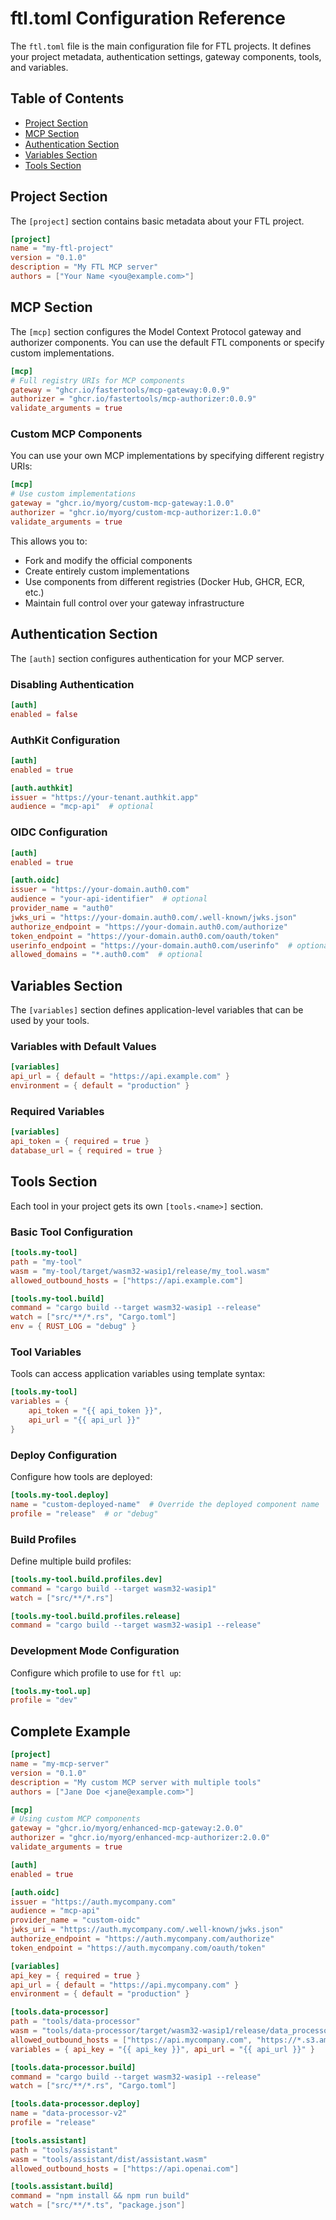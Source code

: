 # ftl.toml Configuration Reference

The `ftl.toml` file is the main configuration file for FTL projects. It defines your project metadata, authentication settings, gateway components, tools, and variables.

## Table of Contents

- [Project Section](#project-section)
- [MCP Section](#mcp-section)
- [Authentication Section](#authentication-section)
- [Variables Section](#variables-section)
- [Tools Section](#tools-section)

## Project Section

The `[project]` section contains basic metadata about your FTL project.

```toml
[project]
name = "my-ftl-project"
version = "0.1.0"
description = "My FTL MCP server"
authors = ["Your Name <you@example.com>"]
```

## MCP Section

The `[mcp]` section configures the Model Context Protocol gateway and authorizer components. You can use the default FTL components or specify custom implementations.

```toml
[mcp]
# Full registry URIs for MCP components
gateway = "ghcr.io/fastertools/mcp-gateway:0.0.9"
authorizer = "ghcr.io/fastertools/mcp-authorizer:0.0.9"
validate_arguments = true
```

### Custom MCP Components

You can use your own MCP implementations by specifying different registry URIs:

```toml
[mcp]
# Use custom implementations
gateway = "ghcr.io/myorg/custom-mcp-gateway:1.0.0"
authorizer = "ghcr.io/myorg/custom-mcp-authorizer:1.0.0"
validate_arguments = true
```

This allows you to:
- Fork and modify the official components
- Create entirely custom implementations
- Use components from different registries (Docker Hub, GHCR, ECR, etc.)
- Maintain full control over your gateway infrastructure

## Authentication Section

The `[auth]` section configures authentication for your MCP server.

### Disabling Authentication

```toml
[auth]
enabled = false
```

### AuthKit Configuration

```toml
[auth]
enabled = true

[auth.authkit]
issuer = "https://your-tenant.authkit.app"
audience = "mcp-api"  # optional
```

### OIDC Configuration

```toml
[auth]
enabled = true

[auth.oidc]
issuer = "https://your-domain.auth0.com"
audience = "your-api-identifier"  # optional
provider_name = "auth0"
jwks_uri = "https://your-domain.auth0.com/.well-known/jwks.json"
authorize_endpoint = "https://your-domain.auth0.com/authorize"
token_endpoint = "https://your-domain.auth0.com/oauth/token"
userinfo_endpoint = "https://your-domain.auth0.com/userinfo"  # optional
allowed_domains = "*.auth0.com"  # optional
```

## Variables Section

The `[variables]` section defines application-level variables that can be used by your tools.

### Variables with Default Values

```toml
[variables]
api_url = { default = "https://api.example.com" }
environment = { default = "production" }
```

### Required Variables

```toml
[variables]
api_token = { required = true }
database_url = { required = true }
```

## Tools Section

Each tool in your project gets its own `[tools.<name>]` section.

### Basic Tool Configuration

```toml
[tools.my-tool]
path = "my-tool"
wasm = "my-tool/target/wasm32-wasip1/release/my_tool.wasm"
allowed_outbound_hosts = ["https://api.example.com"]

[tools.my-tool.build]
command = "cargo build --target wasm32-wasip1 --release"
watch = ["src/**/*.rs", "Cargo.toml"]
env = { RUST_LOG = "debug" }
```

### Tool Variables

Tools can access application variables using template syntax:

```toml
[tools.my-tool]
variables = { 
    api_token = "{{ api_token }}", 
    api_url = "{{ api_url }}" 
}
```

### Deploy Configuration

Configure how tools are deployed:

```toml
[tools.my-tool.deploy]
name = "custom-deployed-name"  # Override the deployed component name
profile = "release"  # or "debug"
```

### Build Profiles

Define multiple build profiles:

```toml
[tools.my-tool.build.profiles.dev]
command = "cargo build --target wasm32-wasip1"
watch = ["src/**/*.rs"]

[tools.my-tool.build.profiles.release]
command = "cargo build --target wasm32-wasip1 --release"
```

### Development Mode Configuration

Configure which profile to use for `ftl up`:

```toml
[tools.my-tool.up]
profile = "dev"
```

## Complete Example

```toml
[project]
name = "my-mcp-server"
version = "0.1.0"
description = "My custom MCP server with multiple tools"
authors = ["Jane Doe <jane@example.com>"]

[mcp]
# Using custom MCP components
gateway = "ghcr.io/myorg/enhanced-mcp-gateway:2.0.0"
authorizer = "ghcr.io/myorg/enhanced-mcp-authorizer:2.0.0"
validate_arguments = true

[auth]
enabled = true

[auth.oidc]
issuer = "https://auth.mycompany.com"
audience = "mcp-api"
provider_name = "custom-oidc"
jwks_uri = "https://auth.mycompany.com/.well-known/jwks.json"
authorize_endpoint = "https://auth.mycompany.com/authorize"
token_endpoint = "https://auth.mycompany.com/oauth/token"

[variables]
api_key = { required = true }
api_url = { default = "https://api.mycompany.com" }
environment = { default = "production" }

[tools.data-processor]
path = "tools/data-processor"
wasm = "tools/data-processor/target/wasm32-wasip1/release/data_processor.wasm"
allowed_outbound_hosts = ["https://api.mycompany.com", "https://*.s3.amazonaws.com"]
variables = { api_key = "{{ api_key }}", api_url = "{{ api_url }}" }

[tools.data-processor.build]
command = "cargo build --target wasm32-wasip1 --release"
watch = ["src/**/*.rs", "Cargo.toml"]

[tools.data-processor.deploy]
name = "data-processor-v2"
profile = "release"

[tools.assistant]
path = "tools/assistant"
wasm = "tools/assistant/dist/assistant.wasm"
allowed_outbound_hosts = ["https://api.openai.com"]

[tools.assistant.build]
command = "npm install && npm run build"
watch = ["src/**/*.ts", "package.json"]
```
